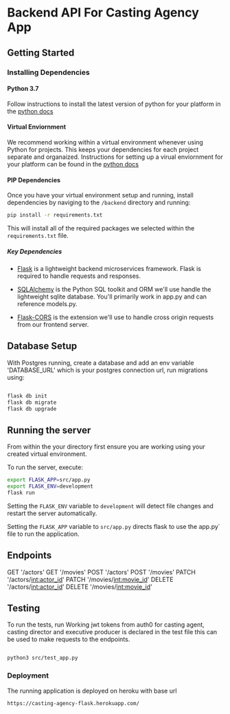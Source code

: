 # Backend API For Casting Agency App

## Getting Started

### Installing Dependencies

#### Python 3.7

Follow instructions to install the latest version of python for your platform in the [python docs](https://docs.python.org/3/using/unix.html#getting-and-installing-the-latest-version-of-python)

#### Virtual Enviornment

We recommend working within a virtual environment whenever using Python for projects. This keeps your dependencies for each project separate and organaized. Instructions for setting up a virual enviornment for your platform can be found in the [python docs](https://packaging.python.org/guides/installing-using-pip-and-virtual-environments/)

#### PIP Dependencies

Once you have your virtual environment setup and running, install dependencies by naviging to the `/backend` directory and running:

```bash
pip install -r requirements.txt
```

This will install all of the required packages we selected within the `requirements.txt` file.

##### Key Dependencies

- [Flask](http://flask.pocoo.org/)  is a lightweight backend microservices framework. Flask is required to handle requests and responses.

- [SQLAlchemy](https://www.sqlalchemy.org/) is the Python SQL toolkit and ORM we'll use handle the lightweight sqlite database. You'll primarily work in app.py and can reference models.py.

- [Flask-CORS](https://flask-cors.readthedocs.io/en/latest/#) is the extension we'll use to handle cross origin requests from our frontend server.

## Database Setup

With Postgres running, create a database and add an env variable 'DATABASE_URL' which is your postgres connection url,
run migrations using:

```bash

flask db init
flask db migrate
flask db upgrade
```

## Running the server

From within the your directory first ensure you are working using your created virtual environment.

To run the server, execute:

```bash
export FLASK_APP=src/app.py
export FLASK_ENV=development
flask run
```

Setting the `FLASK_ENV` variable to `development` will detect file changes and restart the server automatically.

Setting the `FLASK_APP` variable to `src/app.py` directs flask to use the app.py` file to run the application.

## Endpoints

GET '/actors'
GET '/movies'
POST '/actors'
POST '/movies'
PATCH '/actors/<int:actor_id>'
PATCH '/movies/<int:movie_id>'
DELETE '/actors/<int:actor_id>'
DELETE '/movies/<int:movie_id>'

## Testing

To run the tests, run
Working jwt tokens from auth0 for casting agent, casting director and executive producer is declared in the test file
this can be used to make requests to the endpoints.

```bash

python3 src/test_app.py
```

### Deployment

The running application is deployed on heroku  with base url 

```bash
https://casting-agency-flask.herokuapp.com/
```
